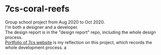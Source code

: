 # 7cs-coral-reefs

Group school project from Aug 2020 to Oct 2020.</br>
I'm both a designer and a developer.</br>
The design report is in the "design report" repo, including the whole design process.</br>
<a href="https://github.com/Yawen-Zhao-820/Portfolio-of-7cs-website">Portfolio of 7cs website</a> is my reflection on this project, which records the whole development process.
a

